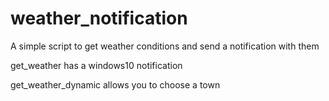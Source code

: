 # weather_notification
A simple script to get weather conditions and send a notification with them

get_weather has a windows10 notification

get_weather_dynamic allows you to choose a town
